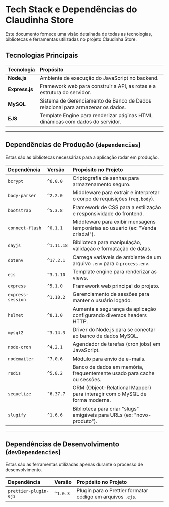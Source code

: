 # Tech Stack e Dependências do Claudinha Store

Este documento fornece uma visão detalhada de todas as tecnologias, bibliotecas e ferramentas utilizadas no projeto Claudinha Store.

## Tecnologias Principais

| Tecnologia | Propósito |
| :----------- | :---------- |
| **Node.js** | Ambiente de execução do JavaScript no backend. |
| **Express.js** | Framework web para construir a API, as rotas e a estrutura do servidor. |
| **MySQL** | Sistema de Gerenciamento de Banco de Dados relacional para armazenar os dados. |
| **EJS** | Template Engine para renderizar páginas HTML dinâmicas com dados do servidor. |

---

## Dependências de Produção (`dependencies`)

Estas são as bibliotecas necessárias para a aplicação rodar em produção.

| Dependência | Versão | Propósito no Projeto |
| :----------------- | :---------- | :------------------------------------------------------------------------- |
| `bcrypt` | `^6.0.0` | Criptografia de senhas para armazenamento seguro. |
| `body-parser` | `^2.2.0` | Middleware para extrair e interpretar o corpo de requisições (`req.body`). |
| `bootstrap` | `^5.3.8` | Framework de CSS para a estilização e responsividade do frontend. |
| `connect-flash` | `^0.1.1` | Middleware para exibir mensagens temporárias ao usuário (ex: "Venda criada!"). |
| `dayjs` | `^1.11.18` | Biblioteca para manipulação, validação e formatação de datas. |
| `dotenv` | `^17.2.1` | Carrega variáveis de ambiente de um arquivo `.env` para o `process.env`. |
| `ejs` | `^3.1.10` | Template engine para renderizar as views. |
| `express` | `^5.1.0` | Framework web principal do projeto. |
| `express-session` | `^1.18.2` | Gerenciamento de sessões para manter o usuário logado. |
| `helmet` | `^8.1.0` | Aumenta a segurança da aplicação configurando diversos headers HTTP. |
| `mysql2` | `^3.14.3` | Driver do Node.js para se conectar ao banco de dados MySQL. |
| `node-cron` | `^4.2.1` | Agendador de tarefas (cron jobs) em JavaScript. |
| `nodemailer` | `^7.0.6` | Módulo para envio de e-mails. |
| `redis` | `^5.8.2` | Banco de dados em memória, frequentemente usado para cache ou sessões. |
| `sequelize` | `^6.37.7` | ORM (Object-Relational Mapper) para interagir com o MySQL de forma moderna. |
| `slugify` | `^1.6.6` | Biblioteca para criar "slugs" amigáveis para URLs (ex: "novo-produto"). |

---

## Dependências de Desenvolvimento (`devDependencies`)

Estas são as ferramentas utilizadas apenas durante o processo de desenvolvimento.

| Dependência | Versão | Propósito no Projeto |
| :-------------------- | :--------- | :---------------------------------------------------------- |
| `prettier-plugin-ejs` | `^1.0.3` | Plugin para o Prettier formatar código em arquivos `.ejs`. |